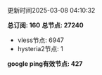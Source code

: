 更新时间2025-03-08 04:10:32

**总订阅: 160**
**总节点: 27240**
- vless节点: 6947
- hysteria2节点: 1

**google ping有效节点: 427**
